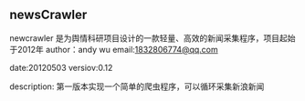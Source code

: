 newsCrawler
-----------
newcrawler 是为舆情科研项目设计的一款轻量、高效的新闻采集程序，项目起始于2012年
author：andy wu
email:1832806774@qq.com

date:20120503
versiov:0.12

description: 第一版本实现一个简单的爬虫程序，可以循环采集新浪新闻
